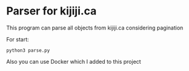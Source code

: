 # Parser for kijiji.ca
This program can parse all objects from kijiji.ca considering pagination

For start:
```shell
python3 parse.py
```
Also you can use Docker which I added to this project